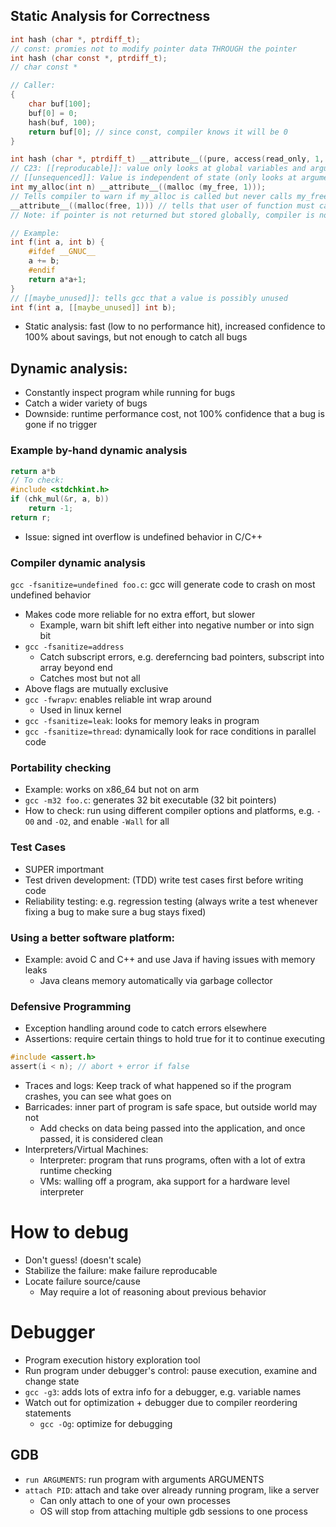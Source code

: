 ## Static Analysis for Correctness
```c
int hash (char *, ptrdiff_t);
// const: promies not to modify pointer data THROUGH the pointer
int hash (char const *, ptrdiff_t);
// char const *

// Caller:
{
	char buf[100];
	buf[0] = 0;
	hash(buf, 100);
	return buf[0]; // since const, compiler knows it will be 0
}

int hash (char *, ptrdiff_t) __attribute__((pure, access(read_only, 1, 2))));
// C23: [[reproducable]]: value only looks at global variables and arguments, e.g. const
// [[unsequenced]]: Value is independent of state (only looks at arguments to determine return value/changes)
int my_alloc(int n) __attribute__((malloc (my_free, 1)));
// Tells compiler to warn if my_alloc is called but never calls my_free on the return value
__attribute__((malloc(free, 1))) // tells that user of function must call free themselves with the return value as the first argument to free
// Note: if pointer is not returned but stored globally, compiler is not smart enough to follow 
```
```c
// Example:
int f(int a, int b) {
	#ifdef __GNUC__
	a += b;
	#endif
	return a*a+1;
}
// [[maybe_unused]]: tells gcc that a value is possibly unused
int f(int a, [[maybe_unused]] int b);
```
- Static analysis: fast (low to no performance hit), increased confidence to 100% about savings, but not enough to catch all bugs
## Dynamic analysis:
- Constantly inspect program while running for bugs
- Catch a wider variety of bugs
- Downside: runtime performance cost, not 100% confidence that a bug is gone if no trigger
### Example by-hand dynamic analysis
```c
return a*b
// To check:
#include <stdchkint.h>
if (chk_mul(&r, a, b))
	return -1;
return r;
```
- Issue: signed int overflow is undefined behavior in C/C++
### Compiler dynamic analysis
`gcc -fsanitize=undefined foo.c`: gcc will generate code to crash on most undefined behavior
- Makes code more reliable for no extra effort, but slower
	- Example, warn bit shift left either into negative number or into sign bit
- `gcc -fsanitize=address`
	- Catch subscript errors, e.g. dereferncing bad pointers, subscript into array beyond end
	- Catches most but not all
- Above flags are mutually exclusive
- `gcc -fwrapv`: enables reliable int wrap around
	- Used in linux kernel 
- `gcc -fsanitize=leak`: looks for memory leaks in program
- `gcc -fsanitize=thread`: dynamically look for race conditions in parallel code
### Portability checking
- Example: works on x86_64 but not on arm
- `gcc -m32 foo.c`: generates 32 bit executable (32 bit pointers)
- How to check: run using different compiler options and platforms, e.g. `-O0` and `-O2`, and enable `-Wall` for all
### Test Cases
- SUPER importmant
- Test driven development: (TDD) write test cases first before writing code
- Reliability testing: e.g. regression testing (always write a test whenever fixing a bug to make sure a bug stays fixed)
### Using a better software platform:
- Example: avoid C and C++ and use Java if having issues with memory leaks
	- Java cleans memory automatically via garbage collector
### Defensive Programming
- Exception handling around code to catch errors elsewhere
- Assertions: require certain things to hold true for it to continue executing
```c
#include <assert.h>
assert(i < n); // abort + error if false
```
- Traces and logs: Keep track of what happened so if the program crashes, you can see what goes on
- Barricades: inner part of program is safe space, but outside world may not
	- Add checks on data being passed into the application, and once passed, it is considered clean
- Interpreters/Virtual Machines:
	- Interpreter: program that runs programs, often with a lot of extra runtime checking
	- VMs: walling off a program, aka support for a hardware level interpreter
# How to debug
- Don't guess! (doesn't scale)
- Stabilize the failure: make failure reproducable
- Locate failure source/cause
	- May require a lot of reasoning about previous behavior
# Debugger
- Program execution history exploration tool
- Run program under debugger's control: pause execution, examine and change state
- `gcc -g3`: adds lots of extra info for a debugger, e.g. variable names
- Watch out for optimization + debugger due to compiler reordering statements
	- `gcc -Og`: optimize for debugging
## GDB
- `run ARGUMENTS`: run program with arguments ARGUMENTS
- `attach PID`: attach and take over already running program, like a server
	- Can only attach to one of your own processes
	- OS will stop from attaching multiple gdb sessions to one process